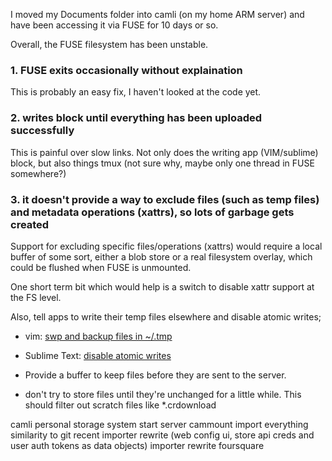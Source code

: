 I moved my Documents folder into camli (on my home ARM server) and have been accessing it via FUSE for 10 days or so.

Overall, the FUSE filesystem has been unstable.

### 1. FUSE exits occasionally without explaination

This is probably an easy fix, I haven't looked at the code yet.

### 2. writes block until everything has been uploaded successfully

This is painful over slow links. Not only does the writing app (VIM/sublime) block, but also things tmux (not sure why, maybe only one thread in FUSE somewhere?) 

### 3. it doesn't provide a way to exclude files (such as temp files) and metadata operations (xattrs), so lots of garbage gets created

Support for excluding specific files/operations (xattrs) would require a local buffer of some sort, either a blob store or a real filesystem overlay, which could be flushed when FUSE is unmounted.

One short term bit which would help is a switch to disable xattr support at the FS level.

Also, tell apps to write their temp files elsewhere and disable atomic writes;

 - vim: [swp and backup files in ~/.tmp](http://stackoverflow.com/questions/1636297/how-to-change-the-folder-path-for-swp-files-in-vim)
 - Sublime Text: [disable atomic writes](http://stackoverflow.com/questions/20634684/what-is-sublime-text-doing-when-i-save-a-file)

 - Provide a buffer to keep files before they are sent to the server.
 - don't try to store files until they're unchanged for a little while. This should filter out scratch files like *.crdownload



camli personal storage system
start server
cammount
import everything
similarity to git
recent importer rewrite (web config ui, store api creds and user auth tokens as data objects)
importer rewrite
foursquare
